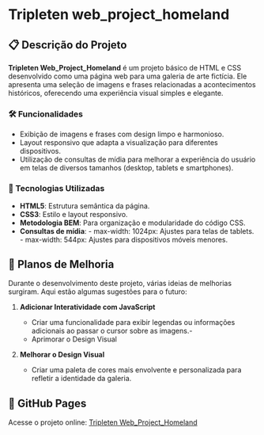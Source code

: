 # Tripleten web_project_homeland

## 📋 Descrição do Projeto

**Tripleten Web_Project_Homeland** é um projeto básico de HTML e CSS desenvolvido como uma página web para uma galeria de arte fictícia. Ele apresenta uma seleção de imagens e frases relacionadas a acontecimentos históricos, oferecendo uma experiência visual simples e elegante.

### 🛠️ Funcionalidades

- Exibição de imagens e frases com design limpo e harmonioso.
- Layout responsivo que adapta a visualização para diferentes dispositivos.
- Utilização de consultas de mídia para melhorar a experiência do usuário em telas de diversos tamanhos (desktop, tablets e smartphones).

### 🚀 Tecnologias Utilizadas

- **HTML5**: Estrutura semântica da página.
- **CSS3**: Estilo e layout responsivo.
- **Metodologia BEM**: Para organização e modularidade do código CSS.
- **Consultas de mídia**: - max-width: 1024px: Ajustes para telas de tablets. - max-width: 544px: Ajustes para dispositivos móveis menores.

## 🌟 Planos de Melhoria

Durante o desenvolvimento deste projeto, várias ideias de melhorias surgiram. Aqui estão algumas sugestões para o futuro:

1. **Adicionar Interatividade com JavaScript**

   - Criar uma funcionalidade para exibir legendas ou informações adicionais ao passar o cursor sobre as imagens.-
   - Aprimorar o Design Visual

2. **Melhorar o Design Visual**
   - Criar uma paleta de cores mais envolvente e personalizada para refletir a identidade da galeria.

## 📄 GitHub Pages

Acesse o projeto online: [Tripleten Web_Project_Homeland](https://nuno-dev98.github.io/web_project_homeland/)
